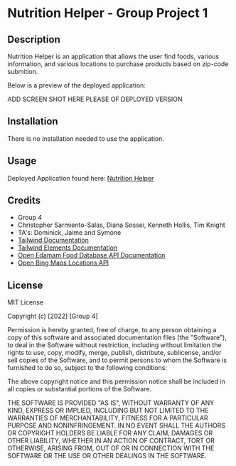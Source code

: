 # Nutrition Helper - Group Project 1 

## Description 

Nutrition Helper is an application that allows the user find foods, various information, and various locations to purchase products based on zip-code submition. 

Below is a preview of the deployed application:

ADD SCREEN SHOT HERE PLEASE OF DEPLOYED VERSION


## Installation

There is no installation needed to use the application.


## Usage 

Deployed Application found here: [Nutrition Helper](https://chris-15.github.io/Nutrition-Helper-Project1/)


## Credits

- Group 4
- Christopher Sarmiento-Salas, Diana Sossei, Kenneth Hollis, Tim Knight
- TA's: Dominick, Jaime and Symone
- [Tailwind Documentation](https://tailwind-elements.com/)
- [Tailwind Elements Documentation](https://tailwind-elements.com/quick-start/)
- [Open Edamam Food Database API Documentation](https://developer.edamam.com/food-database-api-docs#/)
- [Open Bing Maps Locations API](https://docs.microsoft.com/en-us/bingmaps/rest-services/locations/)


## License

MIT License

Copyright (c) [2022] [Group 4]

Permission is hereby granted, free of charge, to any person obtaining a copy
of this software and associated documentation files (the "Software"), to deal
in the Software without restriction, including without limitation the rights
to use, copy, modify, merge, publish, distribute, sublicense, and/or sell
copies of the Software, and to permit persons to whom the Software is
furnished to do so, subject to the following conditions:

The above copyright notice and this permission notice shall be included in all
copies or substantial portions of the Software.

THE SOFTWARE IS PROVIDED "AS IS", WITHOUT WARRANTY OF ANY KIND, EXPRESS OR
IMPLIED, INCLUDING BUT NOT LIMITED TO THE WARRANTIES OF MERCHANTABILITY,
FITNESS FOR A PARTICULAR PURPOSE AND NONINFRINGEMENT. IN NO EVENT SHALL THE
AUTHORS OR COPYRIGHT HOLDERS BE LIABLE FOR ANY CLAIM, DAMAGES OR OTHER
LIABILITY, WHETHER IN AN ACTION OF CONTRACT, TORT OR OTHERWISE, ARISING FROM,
OUT OF OR IN CONNECTION WITH THE SOFTWARE OR THE USE OR OTHER DEALINGS IN THE
SOFTWARE.
